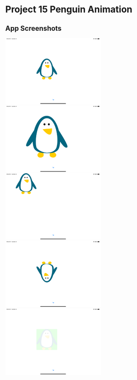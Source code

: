 # Project 15 Penguin Animation
<p>

## App Screenshots
<img src= "/Project15/screenshots/1.png" width = "300">&emsp;
<img src= "/Project15/screenshots/2.png" width = "300">&emsp;
<img src= "/Project15/screenshots/3.png" width = "300">&emsp;
<img src= "/Project15/screenshots/4.png" width = "300">&emsp;
<img src= "/Project15/screenshots/5.png" width = "300">&emsp;
</p>


